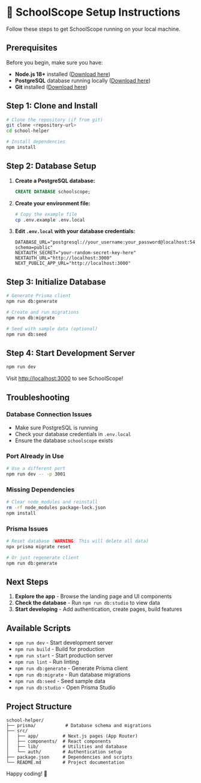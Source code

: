 # 🚀 SchoolScope Setup Instructions

Follow these steps to get SchoolScope running on your local machine.

## Prerequisites

Before you begin, make sure you have:

- **Node.js 18+** installed ([Download here](https://nodejs.org/))
- **PostgreSQL** database running locally ([Download here](https://www.postgresql.org/download/))
- **Git** installed ([Download here](https://git-scm.com/))

## Step 1: Clone and Install

```bash
# Clone the repository (if from git)
git clone <repository-url>
cd school-helper

# Install dependencies
npm install
```

## Step 2: Database Setup

1. **Create a PostgreSQL database:**
   ```sql
   CREATE DATABASE schoolscope;
   ```

2. **Create your environment file:**
   ```bash
   # Copy the example file
   cp .env.example .env.local
   ```

3. **Edit `.env.local` with your database credentials:**
   ```env
   DATABASE_URL="postgresql://your_username:your_password@localhost:5432/schoolscope?schema=public"
   NEXTAUTH_SECRET="your-random-secret-key-here"
   NEXTAUTH_URL="http://localhost:3000"
   NEXT_PUBLIC_APP_URL="http://localhost:3000"
   ```

## Step 3: Initialize Database

```bash
# Generate Prisma client
npm run db:generate

# Create and run migrations
npm run db:migrate

# Seed with sample data (optional)
npm run db:seed
```

## Step 4: Start Development Server

```bash
npm run dev
```

Visit [http://localhost:3000](http://localhost:3000) to see SchoolScope!

## Troubleshooting

### Database Connection Issues
- Make sure PostgreSQL is running
- Check your database credentials in `.env.local`
- Ensure the database `schoolscope` exists

### Port Already in Use
```bash
# Use a different port
npm run dev -- -p 3001
```

### Missing Dependencies
```bash
# Clear node_modules and reinstall
rm -rf node_modules package-lock.json
npm install
```

### Prisma Issues
```bash
# Reset database (WARNING: This will delete all data)
npx prisma migrate reset

# Or just regenerate client
npm run db:generate
```

## Next Steps

1. **Explore the app** - Browse the landing page and UI components
2. **Check the database** - Run `npm run db:studio` to view data
3. **Start developing** - Add authentication, create pages, build features

## Available Scripts

- `npm run dev` - Start development server
- `npm run build` - Build for production  
- `npm run start` - Start production server
- `npm run lint` - Run linting
- `npm run db:generate` - Generate Prisma client
- `npm run db:migrate` - Run database migrations
- `npm run db:seed` - Seed sample data
- `npm run db:studio` - Open Prisma Studio

## Project Structure

```
school-helper/
├── prisma/           # Database schema and migrations
├── src/
│   ├── app/         # Next.js pages (App Router)
│   ├── components/  # React components
│   ├── lib/         # Utilities and database
│   └── auth/        # Authentication setup
├── package.json     # Dependencies and scripts
└── README.md        # Project documentation
```

Happy coding! 🎉 